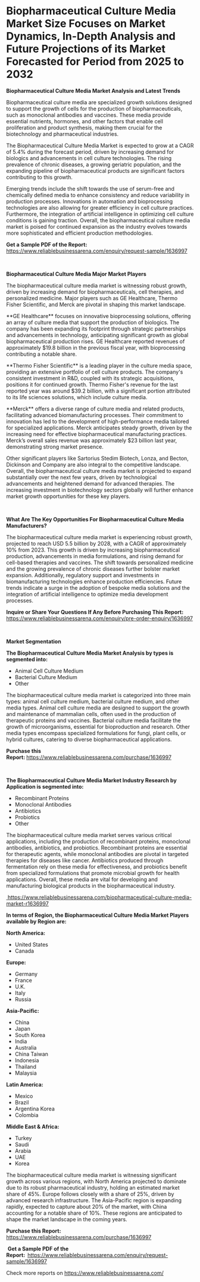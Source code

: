 <p><h1>Biopharmaceutical Culture Media Market Size Focuses on Market Dynamics, In-Depth Analysis and Future Projections of its Market Forecasted for Period from 2025 to 2032</h1></p><p><strong>Biopharmaceutical Culture Media Market Analysis and Latest Trends</strong></p>
<p><p>Biopharmaceutical culture media are specialized growth solutions designed to support the growth of cells for the production of biopharmaceuticals, such as monoclonal antibodies and vaccines. These media provide essential nutrients, hormones, and other factors that enable cell proliferation and product synthesis, making them crucial for the biotechnology and pharmaceutical industries. </p><p>The Biopharmaceutical Culture Media Market is expected to grow at a CAGR of 5.4% during the forecast period, driven by increasing demand for biologics and advancements in cell culture technologies. The rising prevalence of chronic diseases, a growing geriatric population, and the expanding pipeline of biopharmaceutical products are significant factors contributing to this growth. </p><p>Emerging trends include the shift towards the use of serum-free and chemically defined media to enhance consistency and reduce variability in production processes. Innovations in automation and bioprocessing technologies are also allowing for greater efficiency in cell culture practices. Furthermore, the integration of artificial intelligence in optimizing cell culture conditions is gaining traction. Overall, the biopharmaceutical culture media market is poised for continued expansion as the industry evolves towards more sophisticated and efficient production methodologies.</p></p>
<p><strong>Get a Sample PDF of the Report:&nbsp;</strong> <a href="https://www.reliablebusinessarena.com/enquiry/request-sample/1636997?utm_campaign=3224&utm_medium=2&utm_source=Github&utm_content=ia&utm_term=23032025&utm_id=biopharmaceutical-culture-media">https://www.reliablebusinessarena.com/enquiry/request-sample/1636997</a></p>
<p>&nbsp;</p>
<p><strong>Biopharmaceutical Culture Media Major Market Players</strong></p>
<p><p>The biopharmaceutical culture media market is witnessing robust growth, driven by increasing demand for biopharmaceuticals, cell therapies, and personalized medicine. Major players such as GE Healthcare, Thermo Fisher Scientific, and Merck are pivotal in shaping this market landscape.</p><p>**GE Healthcare** focuses on innovative bioprocessing solutions, offering an array of culture media that support the production of biologics. The company has been expanding its footprint through strategic partnerships and advancements in technology, anticipating significant growth as global biopharmaceutical production rises. GE Healthcare reported revenues of approximately $19.8 billion in the previous fiscal year, with bioprocessing contributing a notable share.</p><p>**Thermo Fisher Scientific** is a leading player in the culture media space, providing an extensive portfolio of cell culture products. The company's consistent investment in R&D, coupled with its strategic acquisitions, positions it for continued growth. Thermo Fisher's revenue for the last reported year was around $39.2 billion, with a significant portion attributed to its life sciences solutions, which include culture media.</p><p>**Merck** offers a diverse range of culture media and related products, facilitating advanced biomanufacturing processes. Their commitment to innovation has led to the development of high-performance media tailored for specialized applications. Merck anticipates steady growth, driven by the increasing need for effective biopharmaceutical manufacturing practices. Merck’s overall sales revenue was approximately $23 billion last year, demonstrating strong market presence.</p><p>Other significant players like Sartorius Stedim Biotech, Lonza, and Becton, Dickinson and Company are also integral to the competitive landscape. Overall, the biopharmaceutical culture media market is projected to expand substantially over the next few years, driven by technological advancements and heightened demand for advanced therapies. The increasing investment in biotechnology sectors globally will further enhance market growth opportunities for these key players.</p></p>
<p>&nbsp;</p>
<p><strong>What Are The Key Opportunities For Biopharmaceutical Culture Media Manufacturers?</strong></p>
<p><p>The biopharmaceutical culture media market is experiencing robust growth, projected to reach USD 5.5 billion by 2028, with a CAGR of approximately 10% from 2023. This growth is driven by increasing biopharmaceutical production, advancements in media formulations, and rising demand for cell-based therapies and vaccines. The shift towards personalized medicine and the growing prevalence of chronic diseases further bolster market expansion. Additionally, regulatory support and investments in biomanufacturing technologies enhance production efficiencies. Future trends indicate a surge in the adoption of bespoke media solutions and the integration of artificial intelligence to optimize media development processes.</p></p>
<p><strong>Inquire or Share Your Questions If Any Before Purchasing This Report:</strong> <a href="https://www.reliablebusinessarena.com/enquiry/pre-order-enquiry/1636997?utm_campaign=3224&utm_medium=2&utm_source=Github&utm_content=ia&utm_term=23032025&utm_id=biopharmaceutical-culture-media">https://www.reliablebusinessarena.com/enquiry/pre-order-enquiry/1636997</a></p>
<p>&nbsp;</p>
<p><strong>Market Segmentation</strong></p>
<p><strong>The Biopharmaceutical Culture Media Market Analysis by types is segmented into:</strong></p>
<p><ul><li>Animal Cell Culture Medium</li><li>Bacterial Culture Medium</li><li>Other</li></ul></p>
<p><p>The biopharmaceutical culture media market is categorized into three main types: animal cell culture medium, bacterial culture medium, and other media types. Animal cell culture media are designed to support the growth and maintenance of mammalian cells, often used in the production of therapeutic proteins and vaccines. Bacterial culture media facilitate the growth of microorganisms, essential for bioproduction and research. Other media types encompass specialized formulations for fungi, plant cells, or hybrid cultures, catering to diverse biopharmaceutical applications.</p></p>
<p><strong>Purchase this Report:&nbsp;</strong><a href="https://www.reliablebusinessarena.com/purchase/1636997?utm_campaign=3224&utm_medium=2&utm_source=Github&utm_content=ia&utm_term=23032025&utm_id=biopharmaceutical-culture-media">https://www.reliablebusinessarena.com/purchase/1636997</a></p>
<p>&nbsp;</p>
<p><strong>The Biopharmaceutical Culture Media Market Industry Research by Application is segmented into:</strong></p>
<p><ul><li>Recombinant Proteins</li><li>Monoclonal Antibodies</li><li>Antibiotics</li><li>Probiotics</li><li>Other</li></ul></p>
<p><p>The biopharmaceutical culture media market serves various critical applications, including the production of recombinant proteins, monoclonal antibodies, antibiotics, and probiotics. Recombinant proteins are essential for therapeutic agents, while monoclonal antibodies are pivotal in targeted therapies for diseases like cancer. Antibiotics produced through fermentation rely on these media for effectiveness, and probiotics benefit from specialized formulations that promote microbial growth for health applications. Overall, these media are vital for developing and manufacturing biological products in the biopharmaceutical industry.</p></p>
<p><a href="https://www.reliablebusinessarena.com/biopharmaceutical-culture-media-market-r1636997?utm_campaign=3224&utm_medium=2&utm_source=Github&utm_content=ia&utm_term=23032025&utm_id=biopharmaceutical-culture-media">&nbsp;https://www.reliablebusinessarena.com/biopharmaceutical-culture-media-market-r1636997</a></p>
<p><strong>In terms of Region, the Biopharmaceutical Culture Media Market Players available by Region are:</strong></p>
<p>
    <p> <strong> North America: </strong>
        <ul>
            <li>United States</li>
            <li>Canada</li>
        </ul>
        </p> 
    <p> <strong> Europe: </strong>
        <ul>
            <li>Germany</li>
            <li>France</li>
            <li>U.K.</li>
            <li>Italy</li>
            <li>Russia</li>
        </ul>
        </p> 
    <p> <strong> Asia-Pacific: </strong>
        <ul>
            <li>China</li>
            <li>Japan</li>
            <li>South Korea</li>
            <li>India</li>
            <li>Australia</li>
            <li>China Taiwan</li>
            <li>Indonesia</li>
            <li>Thailand</li>
            <li>Malaysia</li>
        </ul>
        </p> 
    <p> <strong> Latin America: </strong>
        <ul>
            <li>Mexico</li>
            <li>Brazil</li>
            <li>Argentina Korea</li>
            <li>Colombia</li>
        </ul>
        </p> 
    <p> <strong> Middle East & Africa: </strong>
        <ul>
            <li>Turkey</li>
            <li>Saudi</li>
            <li>Arabia</li>
            <li>UAE</li>
            <li>Korea</li>
        </ul>
    </p>
    </p>
<p><p>The biopharmaceutical culture media market is witnessing significant growth across various regions, with North America projected to dominate due to its robust pharmaceutical industry, holding an estimated market share of 45%. Europe follows closely with a share of 25%, driven by advanced research infrastructure. The Asia-Pacific region is expanding rapidly, expected to capture about 20% of the market, with China accounting for a notable share of 10%. These regions are anticipated to shape the market landscape in the coming years.</p></p>
<p><strong>Purchase this Report: </strong><a href="https://www.reliablebusinessarena.com/purchase/1636997?utm_campaign=3224&utm_medium=2&utm_source=Github&utm_content=ia&utm_term=23032025&utm_id=biopharmaceutical-culture-media">https://www.reliablebusinessarena.com/purchase/1636997</a></p>
<p>&nbsp;<strong>Get a Sample PDF of the Report:&nbsp;&nbsp;</strong><a href="https://www.reliablebusinessarena.com/enquiry/request-sample/1636997?utm_campaign=3224&utm_medium=2&utm_source=Github&utm_content=ia&utm_term=23032025&utm_id=biopharmaceutical-culture-media">https://www.reliablebusinessarena.com/enquiry/request-sample/1636997</a></p>
<p><strong></strong></p>
<p>Check more reports on <a href="https://www.reliablebusinessarena.com/?utm_campaign=3224&utm_medium=2&utm_source=Github&utm_content=ia&utm_term=23032025&utm_id=biopharmaceutical-culture-media">https://www.reliablebusinessarena.com/</a></p>